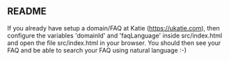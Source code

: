 
 README
 ------

 If you already have setup a domain/FAQ at Katie (https://ukatie.com), then configure the variables 'domainId' and 'faqLanguage' inside src/index.html and open the file src/index.html in your browser. You should then see your FAQ and be able to search your FAQ using natural language :-)
